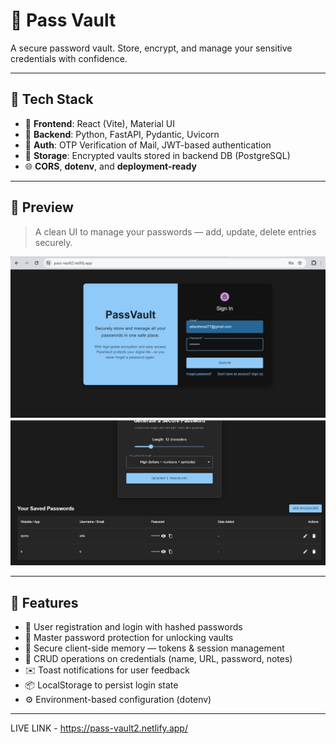 # 🔐 Pass Vault

A secure password vault. Store, encrypt, and manage your sensitive credentials with confidence.

---

## 🧰 Tech Stack

- 🔧 **Frontend**: React (Vite), Material UI
- 🐍 **Backend**: Python, FastAPI, Pydantic, Uvicorn
- 🔐 **Auth**: OTP Verification of Mail, JWT-based authentication
- 💾 **Storage**: Encrypted vaults stored in backend DB (PostgreSQL)
- 🌐 **CORS**, **dotenv**, and **deployment-ready**

---

## 📸 Preview

> A clean UI to manage your passwords — add, update, delete entries securely.

![Login/Signup](image.png)
![Dashboard](image-1.png)

---

## 🚀 Features

- 🔐 User registration and login with hashed passwords
- 🔑 Master password protection for unlocking vaults
- 🧠 Secure client-side memory — tokens & session management
- 🧮 CRUD operations on credentials (name, URL, password, notes)
- ✉️ Toast notifications for user feedback
- 📦 LocalStorage to persist login state
- ⚙️ Environment-based configuration (dotenv)

---

LIVE LINK - https://pass-vault2.netlify.app/

